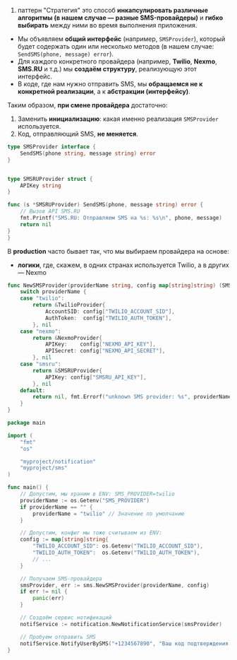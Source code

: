 
1. паттерн "Стратегия"
это способ **инкапсулировать различные алгоритмы (в нашем случае — разные SMS-провайдеры)** и **гибко выбирать** между ними во время выполнения приложения.

- Мы объявляем **общий интерфейс** (например, `SMSProvider`), который будет содержать один или несколько методов (в нашем случае: `SendSMS(phone, message) error`).
- Для каждого конкретного провайдера (например, **Twilio**, **Nexmo**, **SMS.RU** и т.д.) мы **создаём структуру**, реализующую этот интерфейс.
- В коде, где нам нужно отправить SMS, мы **обращаемся не к конкретной реализации**, а к **абстракции (интерфейсу)**.

Таким образом, **при смене провайдера** достаточно:
1. Заменить **инициализацию**: какая именно реализация `SMSProvider` используется.
2. Код, отправляющий SMS, **не меняется**.
```go
type SMSProvider interface {
	SendSMS(phone string, message string) error 
}


type SMSRUProvider struct {
    APIKey string
}

func (s *SMSRUProvider) SendSMS(phone, message string) error {
    // Вызов API SMS.RU
    fmt.Printf("SMS.RU: Отправляем SMS на %s: %s\n", phone, message)
    return nil
}
}
```


В **production** часто бывает так, что мы выбираем провайдера на основе:
- **логики**, где, скажем, в одних странах используется Twilio, а в других — Nexmo
```go
func NewSMSProvider(providerName string, config map[string]string) (SMSProvider, error) {
    switch providerName {
    case "twilio":
        return &TwilioProvider{
            AccountSID: config["TWILIO_ACCOUNT_SID"],
            AuthToken:  config["TWILIO_AUTH_TOKEN"],
        }, nil
    case "nexmo":
        return &NexmoProvider{
            APIKey:    config["NEXMO_API_KEY"],
            APISecret: config["NEXMO_API_SECRET"],
        }, nil
    case "smsru":
        return &SMSRUProvider{
            APIKey: config["SMSRU_API_KEY"],
        }, nil
    default:
        return nil, fmt.Errorf("unknown SMS provider: %s", providerName)
    }
}
```

```go
package main

import (
    "fmt"
    "os"

    "myproject/notification"
    "myproject/sms"
)

func main() {
    // Допустим, мы храним в ENV: SMS_PROVIDER=twilio
    providerName := os.Getenv("SMS_PROVIDER")
    if providerName == "" {
        providerName = "twilio" // Значение по умолчанию
    }

    // Допустим, конфиг мы тоже считываем из ENV:
    config := map[string]string{
        "TWILIO_ACCOUNT_SID": os.Getenv("TWILIO_ACCOUNT_SID"),
        "TWILIO_AUTH_TOKEN":  os.Getenv("TWILIO_AUTH_TOKEN"),
        // ...
    }

    // Получаем SMS-провайдера
    smsProvider, err := sms.NewSMSProvider(providerName, config)
    if err != nil {
        panic(err)
    }

    // Создаём сервис нотификаций
    notifService := notification.NewNotificationService(smsProvider)

    // Пробуем отправить SMS
    notifService.NotifyUserBySMS("+1234567890", "Ваш код подтверждения: 1234")
}
```